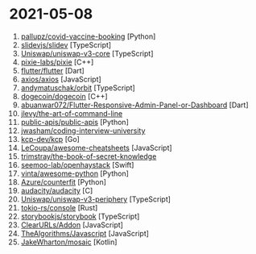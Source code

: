 # 2021-05-08

1. [pallupz/covid-vaccine-booking](https://github.com/pallupz/covid-vaccine-booking "This very basic script can be used to automate some steps on Co-WIN Platform.") [Python]
2. [slidevjs/slidev](https://github.com/slidevjs/slidev "Presentation Slides for Developers (Public Beta 🎉)") [TypeScript]
3. [Uniswap/uniswap-v3-core](https://github.com/Uniswap/uniswap-v3-core "🦄 🦄 🦄 Core smart contracts of Uniswap v3") [TypeScript]
4. [pixie-labs/pixie](https://github.com/pixie-labs/pixie "Instant Kubernetes-Native Application Observability") [C++]
5. [flutter/flutter](https://github.com/flutter/flutter "Flutter makes it easy and fast to build beautiful apps for mobile and beyond.") [Dart]
6. [axios/axios](https://github.com/axios/axios "Promise based HTTP client for the browser and node.js") [JavaScript]
7. [andymatuschak/orbit](https://github.com/andymatuschak/orbit "") [TypeScript]
8. [dogecoin/dogecoin](https://github.com/dogecoin/dogecoin "very currency") [C++]
9. [abuanwar072/Flutter-Responsive-Admin-Panel-or-Dashboard](https://github.com/abuanwar072/Flutter-Responsive-Admin-Panel-or-Dashboard "Responsive Admin Panel or Dashboard using Flutter") [Dart]
10. [jlevy/the-art-of-command-line](https://github.com/jlevy/the-art-of-command-line "Master the command line, in one page") 
11. [public-apis/public-apis](https://github.com/public-apis/public-apis "A collective list of free APIs") [Python]
12. [jwasham/coding-interview-university](https://github.com/jwasham/coding-interview-university "A complete computer science study plan to become a software engineer.") 
13. [kcp-dev/kcp](https://github.com/kcp-dev/kcp "kcp is a prototype of a Kubernetes API server that is not a Kubernetes cluster - a place to create, update, and maintain Kube-like APis with controllers above or without clusters.") [Go]
14. [LeCoupa/awesome-cheatsheets](https://github.com/LeCoupa/awesome-cheatsheets "👩‍💻👨‍💻 Awesome cheatsheets for popular programming languages, frameworks and development tools. They include everything you should know in one single file.") [JavaScript]
15. [trimstray/the-book-of-secret-knowledge](https://github.com/trimstray/the-book-of-secret-knowledge "A collection of inspiring lists, manuals, cheatsheets, blogs, hacks, one-liners, cli/web tools and more.") 
16. [seemoo-lab/openhaystack](https://github.com/seemoo-lab/openhaystack "Build your own 'AirTags' 🏷 today! Framework for tracking personal Bluetooth devices via Apple's massive Find My network.") [Swift]
17. [vinta/awesome-python](https://github.com/vinta/awesome-python "A curated list of awesome Python frameworks, libraries, software and resources") [Python]
18. [Azure/counterfit](https://github.com/Azure/counterfit "a CLI that provides a generic automation layer for assessing the security of ML models") [Python]
19. [audacity/audacity](https://github.com/audacity/audacity "Audio Editor") [C]
20. [Uniswap/uniswap-v3-periphery](https://github.com/Uniswap/uniswap-v3-periphery "🦄 🦄 🦄 Peripheral smart contracts for interacting with Uniswap v3") [TypeScript]
21. [tokio-rs/console](https://github.com/tokio-rs/console "tokio-console prototypes") [Rust]
22. [storybookjs/storybook](https://github.com/storybookjs/storybook "📓 The UI component explorer. Develop, document, & test React, Vue, Angular, Web Components, Ember, Svelte & more!") [TypeScript]
23. [ClearURLs/Addon](https://github.com/ClearURLs/Addon "ClearURLs is an add-on based on the new WebExtensions technology and will automatically remove tracking elements from URLs to help protect your privacy.") [JavaScript]
24. [TheAlgorithms/Javascript](https://github.com/TheAlgorithms/Javascript "A repository for All algorithms implemented in Javascript (for educational purposes only)") [JavaScript]
25. [JakeWharton/mosaic](https://github.com/JakeWharton/mosaic "An experimental tool for building console UI in Kotlin using the Jetpack Compose compiler/runtime") [Kotlin]
